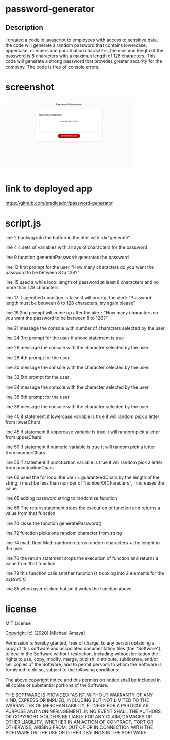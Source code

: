 # password-generator
## Description
I created a code in javascript to employees with access to sensitive data, the code will generate a random password that contains lowercase, uppercase, numbers and punctuation characters, the minimun length of the password is 8 characters with a maximun length of 128 characters. This code will generate a strong password that provides greater security for the company. The code is free of console errors.

# screenshot 
<img src ="screenshot.png" width="400">

# link to deployed app
https://github.com/eradicador/password-generator


# script.js
line 2 hooking into the button in the html with id="generate"

line 4 4 sets of variables with arrays of characters for the password

line 9 function generatePassword: generates the password 

line 13 first prompt for the user "How many characters do you want the password to be between 8 to 128?"

line 15 used a while loop: length of password at least 8 characters and no more than 128 characters

line 17 if specified condition is false it will prompt the alert: "Password length must be between 8 to 128 characters, try again please"

line 19 2nd prompt will come up after the alert: "How many characters do you want the password to be between 8 to 128?"

line 21 message the console with number of characters selected by the user

line 24 3rd prompt for the user if above statement is true

line 26 message the console with the character selected by the user

line 28 4th prompt for the user

line 30 message the console with the character selected by the user

line 32 5th prompt for the user

line 34 message the console with the character selected by the user

line 36 6th prompt for the user

line 38 message the console with the character selected by the user

line 40 if statement if lowercase variable is true it will random pick a letter from lowerChars 

line 45 if statement if uppercase variable is true it will random pick a letter from upperChars

line 50 if statement if numeric variable is true it will random pick a letter from munberChars

line 55 if statement if punctuation variable is true it will random pick a letter from punctuationChars

line 62 used the for loop: the var i = guaranteedChars by the length of the string, i must be less than number of "numberOfCharacters", i increases the value

line 65 adding password string to randomize function

line 68 The return statement stops the execution of function and returns a value from that function

line 70 close the function generatePassword()

line 72 function picks one random character from string

line 74 math.floor Math.random returns random characters + the lenght to the user 

line 76 the return statement stops the execution of function and returns a value from that function

line 79 this function calls another function is hooking into 2 elements for the password

line 85 when user clicked button it writes the function above

# license
MIT License

Copyright (c) [2020] [Michael Amaya]

Permission is hereby granted, free of charge, to any person obtaining a copy
of this software and associated documentation files (the "Software"), to deal
in the Software without restriction, including without limitation the rights
to use, copy, modify, merge, publish, distribute, sublicense, and/or sell
copies of the Software, and to permit persons to whom the Software is
furnished to do so, subject to the following conditions:

The above copyright notice and this permission notice shall be included in all
copies or substantial portions of the Software.

THE SOFTWARE IS PROVIDED "AS IS", WITHOUT WARRANTY OF ANY KIND, EXPRESS OR
IMPLIED, INCLUDING BUT NOT LIMITED TO THE WARRANTIES OF MERCHANTABILITY,
FITNESS FOR A PARTICULAR PURPOSE AND NONINFRINGEMENT. IN NO EVENT SHALL THE
AUTHORS OR COPYRIGHT HOLDERS BE LIABLE FOR ANY CLAIM, DAMAGES OR OTHER
LIABILITY, WHETHER IN AN ACTION OF CONTRACT, TORT OR OTHERWISE, ARISING FROM,
OUT OF OR IN CONNECTION WITH THE SOFTWARE OR THE USE OR OTHER DEALINGS IN THE
SOFTWARE.
